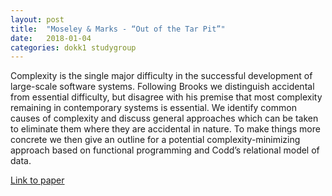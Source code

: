 ```yaml
---
layout: post
title:  "Moseley & Marks - “Out of the Tar Pit”"
date:   2018-01-04
categories: dokk1 studygroup
---
```


Complexity is the single major difficulty in the successful development of
large-scale software systems. Following Brooks we distinguish accidental from
essential difficulty, but disagree with his premise that most complexity
remaining in contemporary systems is essential. We identify common causes of
complexity and discuss general approaches which can be taken to eliminate them
where they are accidental in nature. To make things more concrete we then give
an outline for a potential complexity-minimizing approach based on functional
programming and Codd’s relational model of data.

[Link to paper](https://github.com/papers-we-love/papers-we-love/blob/master/design/out-of-the-tar-pit.pdf)
